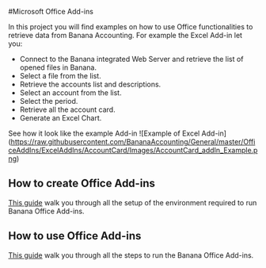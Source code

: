 #Microsoft Office Add-ins

In this project you will find examples on how to use Office functionalities to retrieve data from Banana Accounting. 
For example the Excel Add-in let you:
* Connect to the Banana integrated Web Server and retrieve the list of opened files in Banana.
* Select a file from the list.
* Retrieve the accounts list and descriptions.
* Select an account from the list.
* Select the period.
* Retrieve all the account card. 
* Generate an Excel Chart.

See how it look like the example Add-in 
![Example of Excel Add-in] (https://raw.githubusercontent.com/BananaAccounting/General/master/OfficeAddIns/ExcelAddIns/AccountCard/Images/AccountCard_addIn_Example.png)



## How to create Office Add-ins
[This guide](https://github.com/BananaAccounting/General/blob/master/OfficeAddIns/CreateAddIn.md) walk you through all the setup of the environment required to run Banana Office Add-ins.


## How to use Office Add-ins
[This guide](https://github.com/BananaAccounting/General/blob/master/OfficeAddIns/UseAddIn.md) walk you through all the steps to run the Banana Office Add-ins.


